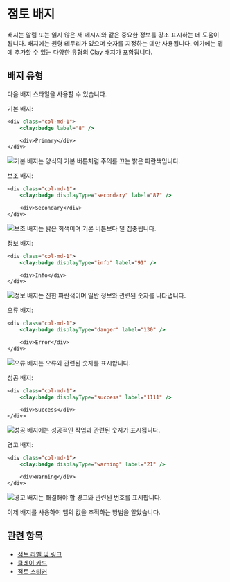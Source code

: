 
# 점토 배지

배지는 알림 또는 읽지 않은 새 메시지와 같은 중요한 정보를 강조 표시하는 데 도움이 됩니다. 배지에는 원형 테두리가 있으며 숫자를 지정하는 데만 사용됩니다. 여기에는 앱에 추가할 수 있는 다양한 유형의 Clay 배지가 포함됩니다.

## 배지 유형

다음 배지 스타일을 사용할 수 있습니다.

기본 배지:

```jsp
<div class="col-md-1">
    <clay:badge label="8" />

    <div>Primary</div>
</div>
```

![기본 배지는 양식의 기본 버튼처럼 주의를 끄는 밝은 파란색입니다.](./clay-badges/images/01.png)

보조 배지:

```jsp
<div class="col-md-1">
    <clay:badge displayType="secondary" label="87" />

    <div>Secondary</div>
</div>
```

![보조 배지는 밝은 회색이며 기본 버튼보다 덜 집중됩니다.](./clay-badges/images/02.png)

정보 배지:

```jsp
<div class="col-md-1">
    <clay:badge displayType="info" label="91" />

    <div>Info</div>
</div>
```

![정보 배지는 진한 파란색이며 일반 정보와 관련된 숫자를 나타냅니다.](./clay-badges/images/03.png)

오류 배지:

```jsp
<div class="col-md-1">
    <clay:badge displayType="danger" label="130" />

    <div>Error</div>
</div>
```

![오류 배지는 오류와 관련된 숫자를 표시합니다.](./clay-badges/images/04.png)

성공 배지:

```jsp
<div class="col-md-1">
    <clay:badge displayType="success" label="1111" />

    <div>Success</div>
</div>
```

![성공 배지에는 성공적인 작업과 관련된 숫자가 표시됩니다.](./clay-badges/images/05.png)

경고 배지:

```jsp
<div class="col-md-1">
    <clay:badge displayType="warning" label="21" />

    <div>Warning</div>
</div>
```

![경고 배지는 해결해야 할 경고와 관련된 번호를 표시합니다.](./clay-badges/images/06.png)

이제 배지를 사용하여 앱의 값을 추적하는 방법을 알았습니다.

## 관련 항목

* [점토 라벨 및 링크](./clay-links-and-labels.md)
* [클레이 카드](./clay-cards.md)
* [점토 스티커](./clay-stickers.md)
